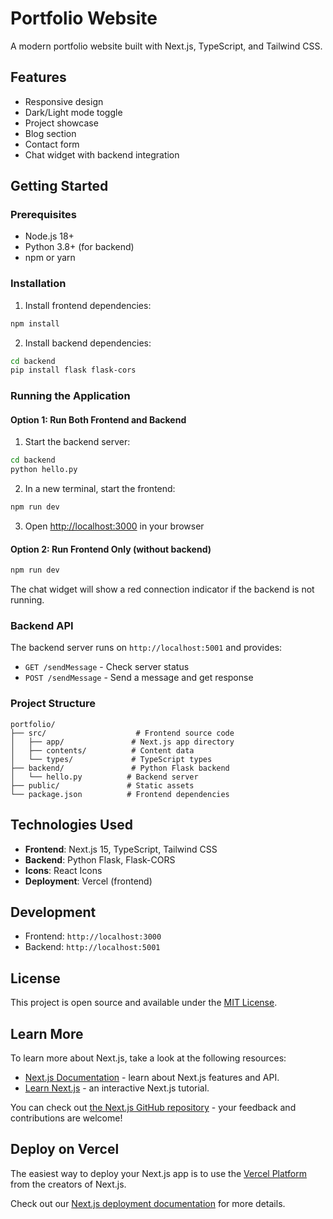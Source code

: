 # Portfolio Website

A modern portfolio website built with Next.js, TypeScript, and Tailwind CSS.

## Features

- Responsive design
- Dark/Light mode toggle
- Project showcase
- Blog section
- Contact form
- Chat widget with backend integration

## Getting Started

### Prerequisites

- Node.js 18+ 
- Python 3.8+ (for backend)
- npm or yarn

### Installation

1. Install frontend dependencies:
```bash
npm install
```

2. Install backend dependencies:
```bash
cd backend
pip install flask flask-cors
```

### Running the Application

#### Option 1: Run Both Frontend and Backend

1. Start the backend server:
```bash
cd backend
python hello.py
```

2. In a new terminal, start the frontend:
```bash
npm run dev
```

3. Open [http://localhost:3000](http://localhost:3000) in your browser

#### Option 2: Run Frontend Only (without backend)

```bash
npm run dev
```

The chat widget will show a red connection indicator if the backend is not running.

### Backend API

The backend server runs on `http://localhost:5001` and provides:

- `GET /sendMessage` - Check server status
- `POST /sendMessage` - Send a message and get response

### Project Structure

```
portfolio/
├── src/                    # Frontend source code
│   ├── app/               # Next.js app directory
│   ├── contents/          # Content data
│   └── types/             # TypeScript types
├── backend/               # Python Flask backend
│   └── hello.py          # Backend server
├── public/               # Static assets
└── package.json          # Frontend dependencies
```

## Technologies Used

- **Frontend**: Next.js 15, TypeScript, Tailwind CSS
- **Backend**: Python Flask, Flask-CORS
- **Icons**: React Icons
- **Deployment**: Vercel (frontend)

## Development

- Frontend: `http://localhost:3000`
- Backend: `http://localhost:5001`

## License

This project is open source and available under the [MIT License](LICENSE).

## Learn More

To learn more about Next.js, take a look at the following resources:

- [Next.js Documentation](https://nextjs.org/docs) - learn about Next.js features and API.
- [Learn Next.js](https://nextjs.org/learn) - an interactive Next.js tutorial.

You can check out [the Next.js GitHub repository](https://github.com/vercel/next.js) - your feedback and contributions are welcome!

## Deploy on Vercel

The easiest way to deploy your Next.js app is to use the [Vercel Platform](https://vercel.com/new?utm_medium=default-template&filter=next.js&utm_source=create-next-app&utm_campaign=create-next-app-readme) from the creators of Next.js.

Check out our [Next.js deployment documentation](https://nextjs.org/docs/app/building-your-application/deploying) for more details.
